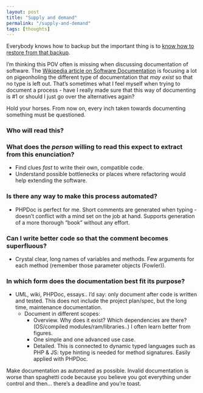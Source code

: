```yaml
---
layout: post
title: "Supply and demand"
permalink: "/supply-and-demand"
tags: [thoughts]
---
```


Everybody knows how to backup but the important thing is to <a href="http://www.joelonsoftware.com/items/2009/12/14.html">know how to restore from that backup</a>.

I’m thinking this POV often is missing when discussing documentation of software. The <a href="http://en.wikipedia.org/wiki/Software_documentation">Wikipedia article on Software Documentation</a> is focusing a lot on pigeonholing the different type of documentation that <em>may exist</em> so that no type is left out. That’s sometimes what I feel myself when trying to document a process - have I really made sure that this way of documenting is #1 or should I just go over the alternatives again?

Hold your horses. From now on, every inch taken towards documenting something must be questioned.
<h3><strong>Who</strong> will read this?</h3>
<h3>What does the <em>person</em> willing to read this <strong>expect to extract</strong> from this enunciation?</h3>
<ul>
	<li>Find clues <em>fast</em> to write their own, compatible code.</li>
	<li>Understand possible bottlenecks or places where refactoring would help extending the software.</li>
</ul>
<h3>Is there any way to make this process <strong>automated</strong>?</h3>
<ul>
	<li>PHPDoc is perfect for me. Short comments are generated when typing - doesn’t conflict with a mind set on the job at hand. Supports generation of a more thorough “book” without any effort.</li>
</ul>
<h3>Can I <strong>write better code</strong> so that the comment becomes superfluous?</h3>
<ul>
	<li>Crystal clear, long names of variables and methods. Few arguments for each method (remember those parameter objects (Fowler)).</li>
</ul>
<h3>In which <strong>form</strong> does the documentation best fit its purpose?</h3>
<ul>
	<li>UML, wiki, PHPDoc, essays.. I’d say: only document after code is written and tested. This does not include the project plan/spec, but the long time, maintenance documentation.
<ul>
	<li>Document in different scopes:
<ul>
	<li>Overview. Why does it exist? Which dependencies are there? (OS/compiled modules/ram/libraries..) I often learn better from figures.</li>
	<li>One simple and one advanced use case.</li>
	<li>Detailed. This is connected to dynamic typed languages such as PHP &amp; JS: type hinting is needed for method signatures. Easily applied with PHPDoc.</li>
</ul>
</li>
</ul>
</li>
</ul>
Make documentation as automated as possible. Invalid documentation is worse than spaghetti code because you believe you got everything under control and then… there’s a deadline and you’re toast.
